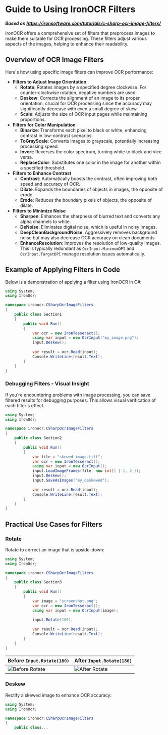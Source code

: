 # Guide to Using IronOCR Filters

***Based on <https://ironsoftware.com/tutorials/c-sharp-ocr-image-filters/>***


IronOCR offers a comprehensive set of filters that preprocess images to make them suitable for OCR processing. These filters adjust various aspects of the images, helping to enhance their readability.

## Overview of OCR Image Filters

Here's how using specific image filters can improve OCR performance:

- **Filters to Adjust Image Orientation**
  - **Rotate**: Rotates images by a specified degree clockwise. For counter-clockwise rotation, negative numbers are used.
  - **Deskew**: Corrects the alignment of an image to its proper orientation, crucial for OCR processing since the accuracy may significantly decrease with even a small degree of skew.
  - **Scale**: Adjusts the size of OCR input pages while maintaining proportions.
- **Filters for Color Manipulation**
  - **Binarize**: Transforms each pixel to black or white, enhancing contrast in low-contrast scenarios.
  - **ToGrayScale**: Converts images to grayscale, potentially increasing processing speed.
  - **Invert**: Reverses the color spectrum, turning white to black and vice versa.
  - **ReplaceColor**: Substitutes one color in the image for another within a specified threshold.
- **Filters to Enhance Contrast**
  - **Contrast**: Automatically boosts the contrast, often improving both speed and accuracy of OCR.
  - **Dilate**: Expands the boundaries of objects in images, the opposite of erode.
  - **Erode**: Reduces the boundary pixels of objects, the opposite of dilate.
- **Filters to Minimize Noise**
  - **Sharpen**: Enhances the sharpness of blurred text and converts any alpha channels to white.
  - **DeNoise**: Eliminates digital noise, which is useful in noisy images.
  - **DeepCleanBackgroundNoise**: Aggressively removes background noise but may also decrease OCR accuracy on clean documents.
  - **EnhanceResolution**: Improves the resolution of low-quality images. This is typically redundant as `OcrInput.MinimumDPI` and `OcrInput.TargetDPI` manage resolution issues automatically.

## Example of Applying Filters in Code

Below is a demonstration of applying a filter using IronOCR in C#:

```cs
using System;
using IronOcr;

namespace ironocr.CSharpOcrImageFilters
{
    public class Section1
    {
        public void Run()
        {
            var ocr = new IronTesseract();
            using var input = new OcrInput("my_image.png");
            input.Deskew();
            
            var result = ocr.Read(input);
            Console.WriteLine(result.Text);
        }
    }
}
```

### Debugging Filters - Visual Insight
If you're encountering problems with image processing, you can save filtered results for debugging purposes. This allows visual verification of each filter's effect.

```cs
using System;
using IronOcr;

namespace ironocr.CSharpOcrImageFilters
{
    public class Section2
    {
        public void Run()
        {
            var file = "skewed_image.tiff";
            var ocr = new IronTesseract();
            using var input = new OcrInput();
            input.LoadImageFrames(file, new int[] { 1, 2 });
            input.Deskew();
            input.SaveAsImages("my_deskewed");
            
            var result = ocr.Read(input);
            Console.WriteLine(result.Text);
        }
    }
}
```

## Practical Use Cases for Filters

### Rotate

Rotate to correct an image that is upside-down:

```cs
using System;
using IronOcr;

namespace ironocr.CSharpOcrImageFilters
{
    public class Section3
    {
        public void Run()
        {
            var image = "screenshot.png";
            var ocr = new IronTesseract();
            using var input = new OcrInput(image);
            
            input.Rotate(180);
            
            var result = ocr.Read(input);
            Console.WriteLine(result.Text);
        }
    }
}
```
|**Before `Input.Rotate(180)`**|**After `Input.Rotate(180)`**|
|--|--|
| ![Before Rotate](https://ironsoftware.com/csharp/ocr/assets/IronOCR-Tutorial/screenshot.png) | ![After Rotate](https://ironsoftware.com/csharp/ocr/assets/IronOCR-Tutorial/screenshot_rotated.png) |

### Deskew

Rectify a skewed image to enhance OCR accuracy:

```cs
using System;
using IronOcr;

namespace ironocr.CSharpOcrImageFilters
{
    public class...